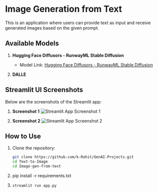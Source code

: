 # Image Generation from Text

This is an application where users can provide text as input and receive generated images based on the given prompt.

## Available Models

1. **Hugging Face Diffusors - RunwayML Stable Diffusion**
   - Model Link: [Hugging Face Diffusors - RunwayML Stable Diffusion](https://huggingface.co/runwayml/stable-diffusion-v1-5)

2. **DALLE**

## Streamlit UI Screenshots

Below are the screenshots of the Streamlit app:

1. **Screenshot 1**
   ![Streamlit App Screenshot 1](https://github.com/k-Rohit/GenAI-Projects/blob/main/Text-To-Image/Image-gen-from-text/Streamlit-app)

2. **Screenshot 2**
   ![Streamlit App Screenshot 2](link_to_screenshot_2)

## How to Use

1. Clone the repository:
   ```bash
   git clone https://github.com/k-Rohit/GenAI-Projects.git
   cd Text-to-Image
   cd Image-gen-from-text
2. pip install -r requirements.txt
3.  ```bash
    streamlit run app.py



